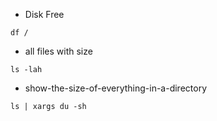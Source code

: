 * Disk Free
```
df /

```

* all files with size 

```
ls -lah
```
* show-the-size-of-everything-in-a-directory

```
ls | xargs du -sh
```